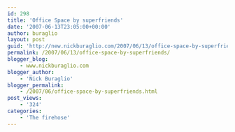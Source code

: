 ```yaml
---
id: 298
title: 'Office Space by superfriends'
date: '2007-06-13T23:05:00+00:00'
author: buraglio
layout: post
guid: 'http://new.nickburaglio.com/2007/06/13/office-space-by-superfriends/'
permalink: /2007/06/13/office-space-by-superfriends/
blogger_blog:
    - www.nickburaglio.com
blogger_author:
    - 'Nick Buraglio'
blogger_permalink:
    - /2007/06/office-space-by-superfriends.html
post_views:
    - '324'
categories:
    - 'The firehose'
---
```


